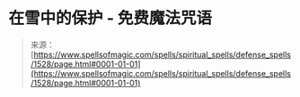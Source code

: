 <!--yml

category: 未分类

date: 2024-06-12 18:34:36

-->

# 在雪中的保护 - 免费魔法咒语

> 来源：[https://www.spellsofmagic.com/spells/spiritual_spells/defense_spells/1528/page.html#0001-01-01](https://www.spellsofmagic.com/spells/spiritual_spells/defense_spells/1528/page.html#0001-01-01)
